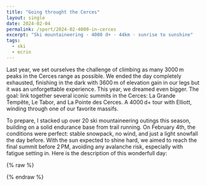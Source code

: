 ```yaml
---
title: "Going throught the Cerces"
layout: single
date: 2024-02-04
permalink: /sport/2024-02-4000-in-cerces
excerpt: "Ski mountaineering · 4000 d+ · 44km · sunrise to sunshine" 
tags:
  - ski
  - ecrin
---
```


Last year, we set ourselves the challenge of climbing as many 3000 m peaks in the Cerces range as possible. We ended the day completely exhausted, finishing in the dark with 3600 m of elevation gain in our legs  but it was an unforgettable experience. This year, we dreamed even bigger. The goal: link together several iconic summits in the Cerces: La Grande Tempête, Le Tabor, and La Pointe des Cerces. A 4000 d+ tour with Elliott, winding through one of our favorite massifs.

To prepare, I stacked up over 20 ski mountaineering outings this season, building on a solid endurance base from trail running. On February 4th, the conditions were perfect: stable snowpack, no wind, and just a light snowfall the day before. With the sun expected to shine hard, we aimed to reach the final summit before 2 PM, avoiding any avalanche risk, especially with fatigue setting in. Here is the description of this wonderfull day: 

{% raw %}
<div class="strava-embed-placeholder" 
     data-embed-type="activity" 
     data-embed-id="10689134652" 
     data-style="standard" 
     data-from-embed="false">
</div>
<script src="https://strava-embeds.com/embed.js"></script>
{% endraw %}